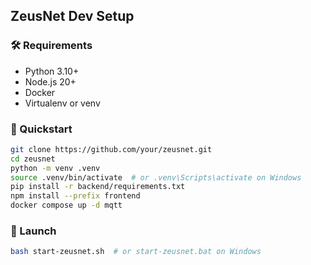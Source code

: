 ## ZeusNet Dev Setup

### 🛠 Requirements
- Python 3.10+
- Node.js 20+
- Docker
- Virtualenv or venv

### 🔄 Quickstart
```bash
git clone https://github.com/your/zeusnet.git
cd zeusnet
python -m venv .venv
source .venv/bin/activate  # or .venv\Scripts\activate on Windows
pip install -r backend/requirements.txt
npm install --prefix frontend
docker compose up -d mqtt
```

### 🚀 Launch

```bash
bash start-zeusnet.sh  # or start-zeusnet.bat on Windows
```

